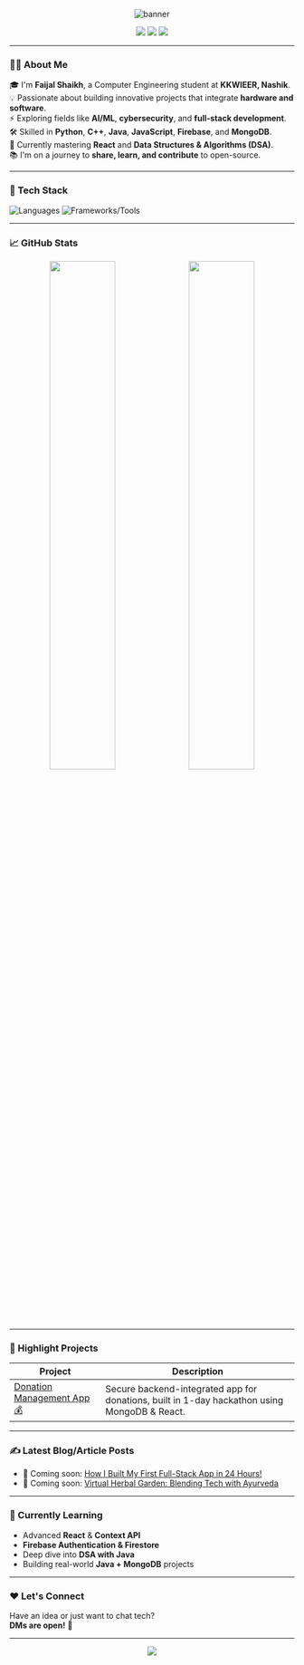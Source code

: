 <!-- Banner Image -->
<p align="center">
  <img src="https://capsule-render.vercel.app/api?type=waving&color=0:F78CA0,100:8E44AD&height=200&section=header&text=Hi%20There!%20I'm%20Faijal%20Shaikh%20👋&fontColor=ffffff&fontSize=30&fontAlignY=40" alt="banner" />
</p>

<!-- Social Links -->
<p align="center">
  <a href="https://www.linkedin.com/in/faijalfshaikh" target="_blank"><img src="https://img.shields.io/badge/LinkedIn-blue?style=for-the-badge&logo=linkedin&logoColor=white" /></a>
  <a href="mailto:faijalshaikh01@gmail.com"><img src="https://img.shields.io/badge/Gmail-D14836?style=for-the-badge&logo=gmail&logoColor=white" /></a>
  <a href="https://twitter.com/faijalshaikh_" target="_blank"><img src="https://img.shields.io/badge/Twitter-1DA1F2?style=for-the-badge&logo=twitter&logoColor=white" /></a>
</p>

---

### 👨‍💻 About Me

🎓 I'm **Faijal Shaikh**, a Computer Engineering student at **KKWIEER, Nashik**.  
💡 Passionate about building innovative projects that integrate **hardware and software**.  
⚡ Exploring fields like **AI/ML**, **cybersecurity**, and **full-stack development**.  
🛠 Skilled in **Python**, **C++**, **Java**, **JavaScript**, **Firebase**, and **MongoDB**.  
🚀 Currently mastering **React** and **Data Structures & Algorithms (DSA)**.  
📚 I'm on a journey to **share, learn, and contribute** to open-source.

---

### 🔧 Tech Stack

![Languages](https://skillicons.dev/icons?i=cpp,python,java,js,html,css)
![Frameworks/Tools](https://skillicons.dev/icons?i=react,nodejs,firebase,mongodb,git,github,vscode)

---

### 📈 GitHub Stats

<p align="center">
  <img src="https://github-readme-stats.vercel.app/api?username=faijalfshaikh&show_icons=true&theme=radical" width="48%" />
  <img src="https://github-readme-streak-stats.herokuapp.com/?user=faijalfshaikhh&theme=radical" width="48%" />
</p>

---

### 📌 Highlight Projects

| Project | Description |
|--------|-------------|
| [Donation Management App 💰](https://github.com/FaijalShaikh/donation-app) | Secure backend-integrated app for donations, built in 1-day hackathon using MongoDB & React. |

---

### ✍️ Latest Blog/Article Posts
<!-- Replace with your dev.to or medium feed -->
- 🔗 Coming soon: [How I Built My First Full-Stack App in 24 Hours!](#)
- 🔗 Coming soon: [Virtual Herbal Garden: Blending Tech with Ayurveda](#)

---

### 🧠 Currently Learning

- Advanced **React** & **Context API**
- **Firebase Authentication & Firestore**
- Deep dive into **DSA with Java**
- Building real-world **Java + MongoDB** projects

---

### ❤️ Let's Connect

Have an idea or just want to chat tech?  
**DMs are open!** 🚀

---

<p align="center">
  <img src="https://capsule-render.vercel.app/api?type=waving&color=0:8E44AD,100:F78CA0&height=120&section=footer" />
</p>

